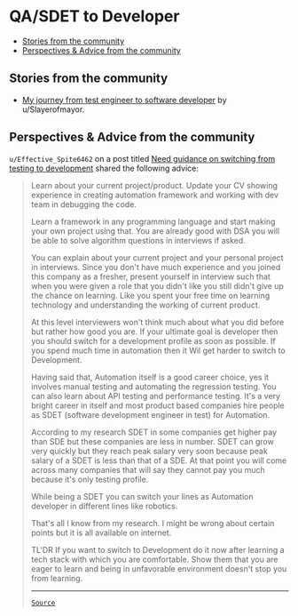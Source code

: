 <!-- omit from toc -->
# QA/SDET to Developer

- [Stories from the community](#stories-from-the-community)
- [Perspectives \& Advice from the community](#perspectives--advice-from-the-community)

## Stories from the community

- [My journey from test engineer to software developer](https://www.reddit.com/r/developersIndia/comments/16wy6es/my_journey_from_test_engineer_to_software/) by u/Slayerofmayor.

## Perspectives & Advice from the community

`u/Effective_Spite6462` on a post titled [Need guidance on switching from testing to development](https://www.reddit.com/r/developersIndia/comments/twol6c/need_guidance_on_switching_from_testing_to/) shared the following advice:

<blockquote>

Learn about your current project/product. Update your CV showing experience in creating automation framework and working with dev team in debugging the code.

Learn a framework in any programming language and start making your own project using that. You are already good with DSA you will be able to solve algorithm questions in interviews if asked.

You can explain about your current project and your personal project in interviews. Since you don't have much experience and you joined this company as a fresher, present yourself in interview such that when you were given a role that you didn't like you still didn't give up the chance on learning. Like you spent your free time on learning technology and understanding the working of current product.

At this level interviewers won't think much about what you did before but rather how good you are. If your ultimate goal is developer then you should switch for a development profile as soon as possible. If you spend much time in automation then it Wil get harder to switch to Development.

Having said that, Automation itself is a good career choice, yes it involves manual testing and automating the regression testing. You can also learn about API testing and performance testing. It's a very bright career in itself and most product based companies hire people as SDET (software development engineer in test) for Automation.

According to my research SDET in some companies get higher pay than SDE but these companies are less in number. SDET can grow very quickly but they reach peak salary very soon because peak salary of a SDET is less than that of a SDE. At that point you will come across many companies that will say they cannot pay you much because it's only testing profile.

While being a SDET you can switch your lines as Automation developer in different lines like robotics.

That's all I know from my research. I might be wrong about certain points but it is all available on internet.

TL'DR If you want to switch to Development do it now after learning a tech stack with which you are comfortable. Show them that you are eager to learn and being in unfavorable environment doesn't stop you from learning.

---
[`Source`](https://www.reddit.com/r/developersIndia/comments/twol6c/comment/i3gpwlg/)

</blockquote>
